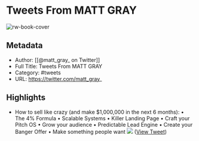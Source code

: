 # Tweets From MATT GRAY

![rw-book-cover](https://pbs.twimg.com/profile_images/1669158896227737601/2y1eIG_L.jpg)

## Metadata
- Author: [[@matt_gray_ on Twitter]]
- Full Title: Tweets From MATT GRAY
- Category: #tweets
- URL: https://twitter.com/matt_gray_

## Highlights
- How to sell like crazy (and make $1,000,000 in the next 6 months):
  • The 4% Formula
  • Scalable Systems
  • Killer Landing Page 
  • Craft your Pitch OS
  • Grow your audience
  • Predictable Lead Engine
  • Create your Banger Offer
  • Make something people want 
  ![](https://pbs.twimg.com/media/GDN9ItzbAAAlaJs.jpg) ([View Tweet](https://twitter.com/matt_gray_/status/1743875084111225063))
